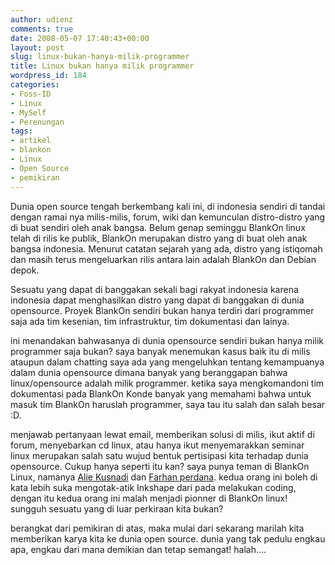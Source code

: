 ```yaml
---
author: udienz
comments: true
date: 2008-05-07 17:40:43+00:00
layout: post
slug: linux-bukan-hanya-milik-programmer
title: Linux bukan hanya milik programmer
wordpress_id: 184
categories:
- Foss-ID
- Linux
- MySelf
- Perenungan
tags:
- artikel
- blankon
- Linux
- Open Source
- pemikiran
---
```


Dunia open source tengah berkembang kali ini, di indonesia sendiri di tandai dengan ramai nya milis-milis, forum, wiki dan kemunculan distro-distro yang di buat sendiri oleh anak bangsa. Belum genap seminggu BlankOn linux telah di rilis ke publik, BlankOn merupakan distro yang di buat oleh anak bangsa indonesia. Menurut catatan sejarah yang ada, distro yang istiqomah dan masih terus mengeluarkan rilis antara lain adalah BlankOn dan Debian depok.

Sesuatu yang dapat di banggakan sekali bagi rakyat indonesia karena indonesia dapat menghasilkan distro yang dapat di banggakan di dunia opensource. Proyek BlankOn sendiri bukan hanya terdiri dari programmer saja ada tim kesenian, tim infrastruktur, tim dokumentasi dan lainya.

ini menandakan bahwasanya di dunia opensource sendiri bukan hanya milik programmer saja bukan? saya banyak menemukan kasus baik itu di milis ataupun dalam chatting saya ada yang mengeluhkan tentang kemampuanya dalam dunia opensource dimana banyak yang beranggapan bahwa linux/opensource adalah milik programmer. ketika saya mengkomandoni tim dokumentasi pada BlankOn Konde banyak yang memahami bahwa untuk masuk tim BlankOn haruslah programmer, saya tau itu salah dan salah besar :D.

menjawab pertanyaan lewat email, memberikan solusi di milis, ikut aktif di forum, menyebarkan cd linux, atau hanya ikut menyemarakkan seminar linux merupakan salah satu wujud bentuk pertisipasi kita terhadap dunia opensource. Cukup hanya seperti itu kan?
saya punya teman di BlankOn Linux, namanya [Alie Kusnadi](http://dodolboks.wordpress.com/about/) dan [Farhan perdana](http://blackclaw.wordpress.com/about/). kedua orang ini boleh di kata lebih suka mengotak-atik Inkshape dari pada melakukan coding, dengan itu kedua orang ini malah menjadi pionner di BlankOn linux! sungguh sesuatu yang di luar perkiraan kita bukan?

berangkat dari pemikiran di atas, maka mulai dari sekarang marilah kita memberikan karya kita ke dunia open source. dunia yang tak pedulu engkau apa, engkau dari mana
demikian dan tetap semangat! halah....
